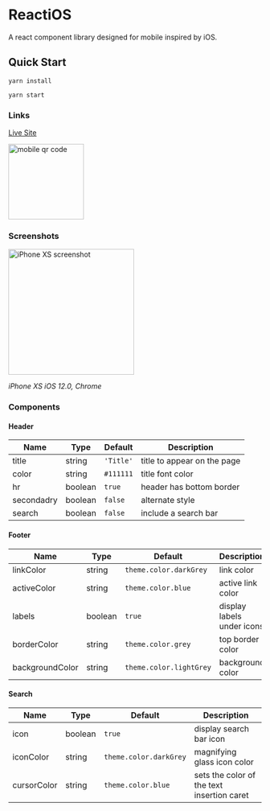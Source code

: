 # ReactiOS

A react component library designed for mobile inspired by iOS.

## Quick Start

```yarn install```

```yarn start```

### Links

[Live Site](http://react-ios-ui-kit.herokuapp.com/)

<img alt="mobile qr code" src="README/qr.png" width="150" height="150">

### Screenshots

<img alt="iPhone XS screenshot" src="README/combined-01-72ppi.png" width="250">

*iPhone XS iOS 12.0, Chrome*

### Components

#### Header

| Name         | Type    | Default | Description |
| ------------ | ------- | ------- | ----------- |
| title | string | `'Title'` | title to appear on the page |
| color | string | `#111111` | title font color |
| hr | boolean | `true` | header has bottom border |
| secondadry | boolean | `false` | alternate style |
| search | boolean | `false` | include a search bar |

#### Footer

| Name         | Type    | Default | Description |
| ------------ | ------- | ------- | ----------- |
| linkColor | string | `theme.color.darkGrey` | link color |
| activeColor | string | `theme.color.blue` | active link color |
| labels | boolean | `true` | display labels under icons |
| borderColor | string | `theme.color.grey` | top border color |
| backgroundColor | string | `theme.color.lightGrey` | background color |

#### Search

| Name         | Type    | Default | Description |
| ------------ | ------- | ------- | ----------- |
| icon | boolean | `true` | display search bar icon |
| iconColor | string | `theme.color.darkGrey` | magnifying glass icon color |
| cursorColor | string | `theme.color.blue` | sets the color of the text insertion caret |

